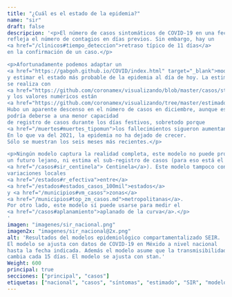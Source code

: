 ```yaml
---
title: "¿Cuál es el estado de la epidemia?"
name: "sir"
draft: false
descripcion: '<p>El número de casos sintomáticos de COVID-19 en una fecha
refleja el número de contagios en días previos. Sin embargo, hay un
<a href="/clinicos#tiempo_deteccion">retraso típico de 11 días</a>
en la confirmación de un caso.</p>

<p>Afortunadamente podemos adaptar un
<a href="https://gabgoh.github.io/COVID/index.html" target="_blank">modelo epidemiológico SEIR</a>
y estimar el estado más probable de la epidemia al día de hoy. La estimación
se realiza con
<a href="https://github.com/coronamex/visualizando/blob/master/casos/stan_seir.r" target="_blank">este código</a>
y los valores numéricos están
<a href="https://github.com/coronamex/visualizando/tree/master/estimados" target="_blank">aquí</a>.
Hubo un aparente descenso en el número de casos en diciembre, aunque esto
podría deberse a una menor capacidad
de registro de casos durante los días festivos, sobretodo porque
<a href="/muertes#muertes_tipomun">los fallecimientos sigueron aumentando</a>.
En lo que va del 2021, la epidemia no ha dejado de crecer.
Sólo se muestran los seis meses más recientes.</p>

<p>Ningún modelo captura la realidad completa, este modelo no puede pronosticar
un futuro lejano, ni estima el sub-registro de casos (para eso está el sistema
<a href="/casos#sir_centinela"> Centinela</a>). Este modelo tampoco considera
variaciones locales
<a href="/estados#r_efectiva">entre</a>
<a href="/estados#estados_casos_100mil">estados</a>
y <a href="/municipios#vm_casos">zonas</a>
<a href="/municipios#top_zm_casos.md">metropolitanas</a>.
Por otro lado, este modelo sí puede usarse para medir el
<a href="/casos#aplanamiento">aplanado de la curva</a>.</p>
'
imagen: "imagenes/sir_nacional.png"
imagen2x: "imagenes/sir_nacional@2x.png"
alt: 'Resultados del modelos epidemiológico compartamentalizado SEIR.
El modelo se ajusta con datos de COVID-19 en Méxido a nivel nacional
hasta la fecha indicada. Además el modelo asume que la transmisibilidad
cambia cada 15 días. El modelo se ajusta con stan.'
Weight: 600
principal: true
secciones: ["principal", "casos"]
etiquetas: ["nacional", "casos", "síntomas", "estimado", "SIR", "modelo"]
---
```


